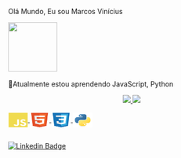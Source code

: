 Olá Mundo, Eu sou Marcos Vinícius

<img src="https://i.ibb.co/QJZdmpv/XOsX.gif" width="100" height="100" />

 🌱Atualmente estou aprendendo JavaScript, Python

<div align="center">
  <a href="https://github.com/MarcosViniciusF">
  <img height="180em" src="https://github-readme-stats.vercel.app/api?username=MarcosViniciusF&show_icons=true&theme=dracula&include_all_commits=true&count_private=true"/>
  <img height="180em" src="https://github-readme-stats.vercel.app/api/top-langs/?username=MarcosViniciusF&layout=compact&langs_count=7&theme=dracula"/>
</div>
<div style="display: inline_block"><br>
  <img align="center" alt="Rafa-Js" height="30" width="40" src="https://raw.githubusercontent.com/devicons/devicon/master/icons/javascript/javascript-plain.svg">
  <img align="center" alt="Rafa-HTML" height="30" width="40" src="https://raw.githubusercontent.com/devicons/devicon/master/icons/html5/html5-original.svg">
  <img align="center" alt="Rafa-CSS" height="30" width="40" src="https://raw.githubusercontent.com/devicons/devicon/master/icons/css3/css3-original.svg">
  <img align="center" alt="Rafa-Python" height="30" width="40" src="https://raw.githubusercontent.com/devicons/devicon/master/icons/python/python-original.svg">
  
</div>
  
   ##
 
<div> 
  
  [![Linkedin Badge](https://img.shields.io/badge/-Marcos%20Vinícius-539BF5?style=flat-square&logo=Linkedin&logoColor=white&link=https://www.linkedin.com/in/daniel-barros-238686206/)](https://www.linkedin.com/in/marcos-vinicius-4a68a0233/) 
</div>
